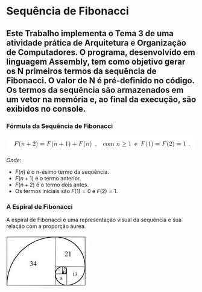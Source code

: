 
# Sequência de Fibonacci

## Este Trabalho implementa o Tema 3 de uma atividade prática de Arquitetura e Organização de Computadores. O programa, desenvolvido em linguagem Assembly, tem como objetivo gerar os N primeiros termos da sequência de Fibonacci. O valor de N é pré-definido no código. Os termos da sequência são armazenados em um vetor na memória e, ao final da execução, são exibidos no console.

### Fórmula da Sequência de Fibonacci

![Fórmula da Sequência de Fibonacci](formula-geral.png)

*Onde:*
* $F(n)$ é o n-ésimo termo da sequência.
* $F(n+1)$ é o termo anterior.
* $F(n+2)$ é o termo dois antes.
* Os termos iniciais são $F(1) = 0$ e $F(2) = 1$.

### A Espiral de Fibonacci

A espiral de Fibonacci é uma representação visual da sequência e sua relação com a proporção áurea. 

![Espiral de Fibonacci](sequencia-de-fibonacci-em-uma-aspiral.jpeg)